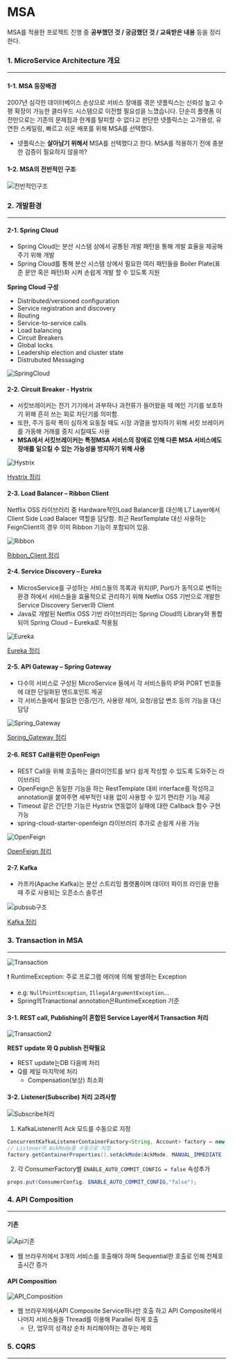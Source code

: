 # MSA
MSA를 적용한 프로젝트 진행 중 **공부했던 것 / 궁금했던 것 / 교육받은 내용** 등을 정리한다.



### 1. MicroService Architecture 개요

___

#### 1-1. MSA 등장배경

2007년 심각한 데이터베이스 손상으로 서비스 장애를 겪은 넷플릭스는 신뢰성 높고 수평 확장이 가능한 클라우드 시스템으로 이전할 필요성을 느꼈습니다. 단순히 플랫폼 이전만으로는 기존의 문제점과 한계를 탈피할 수 없다고 판단한 넷플릭스는 고가용성, 유연한 스케일링, 빠르고 쉬운 배포를 위해 MSA를 선택했다.

- 넷플릭스는 **살아남기 위해서** MSA를 선택했다고 한다. MSA를 적용하기 전에 충분한 검증이 필요하지 않을까?



#### 1-2. MSA의 전반적인 구조

![전반적인구조](/Img/전반적인구조.png)



### 2. 개발환경

___

#### 2-1. Spring Cloud

- Spring Cloud는 분산 시스템 상에서 공통된 개발 패턴을 통해 개발 효율을 제공해 주기 위해 개발
- Spring Cloud를 통해 분산 시스템 상에서 필요한 여러 패턴들을 Boiler Plate(표준 문안 혹은 패턴)화 시켜 손쉽게 개발 할 수 있도록 지원

**Spring Cloud 구성**

- Distributed/versioned configuration
- Service registration and discovery
- Routing
- Service-to-service calls
- Load balancing
- Circuit Breakers
- Global locks
- Leadership election and cluster state
- Distrubuted Messaging

![SpringCloud](/Img/SpringCloud.png)



#### 2-2. Circuit Breaker - Hystrix

- 서킷브레이커는 전기 기기에서 과부하나 과전류가 들어왔을 때 메인 기기를 보호하기 위해 흔히 쓰는 회로 차단기를 의미함.
- 또한, 주가 등락 폭이 심하게 요동칠 때도 시장 과열을 방지하기 위해 서킷 브레이커를 가동해 거래를 중지 시킬때도 사용
- **MSA에서 서킷브레이커는 특정MSA 서비스의 장애로 인해 다른 MSA 서비스에도 장애를 일으킬 수 있는 가능성을 방지하기 위해 사용**

![Hystrix](/Img/Hystrix.png)

[Hystrix 정리](/Hystrix.md)



#### 2-3. Load Balancer – Ribbon Client

Netflix OSS 라이브러리 중 Hardware적인Load Balancer를 대신해 L7 Layer에서 Client Side Load Balacer 역할을 담당함. 최근 RestTemplate 대신 사용하는 FeignClient의 경우 이미 Ribbon 기능이 포함되어 있음.

![Ribbon](/Img/Ribbon.png)

[Ribbon_Client 정리](/Ribbon_Client.md)



#### 2-4. Service Discovery – Eureka

- MicrosService를 구성하는 서비스들의 목록과 위치(IP, Port)가 동적으로 변하는 환경 하에서 서비스들을 효율적으로 관리하기 위해 Netflix OSS 기반으로 개발한 Service Discovery Server와 Client
- Java로 개발된 Netflix OSS 기반 라이브러리는 Spring Cloud의 Library와 통합되어 Spring Cloud – Eureka로 적용됨

![Eureka](/Img/Eureka.png)

[Eureka 정리](/Eureka.md)



#### 2-5. API Gateway – Spring Gateway

- 다수의 서비스로 구성된 MicroService 들에서 각 서비스들의 IP와 PORT 번호들에 대한 단일화된 엔드포인트 제공
- 각 서비스들에서 필요한 인증/인가, 사용량 제어, 요청/응답 변조 등의 기능을 대신 담당

![Spring_Gateway](/Img/Spring_Gateway.png)

[Spring_Gateway 정리](/Spring_Gateway.md)



#### 2-6. REST Call을위한 OpenFeign

- REST Call을 위해 호출하는 클라이언트를 보다 쉽게 작성할 수 있도록 도와주는 라이브러리
- OpenFeign은 동일한 기능을 하는 RestTemplate 대비 interface를 작성하고 annotation을 붙여주면 세부적인 내용 없이 사용할 수 있기 편리한 기능 제공
- Timeout 같은 간단한 기능은 Hystrix 연동없이 실패에 대한 Callback 함수 구현 가능
- spring-cloud-starter-openfeign 라이브러리 추가로 손쉽게 사용 가능

![OpenFeign](/Img/OpenFeign.png)

[OpenFeign 정리](/OpenFeign.md)



#### 2-7. Kafka

- 카프카(Apache Kafka)는 분산 스트리밍 플랫폼이며 데이터 파이프 라인을 만들 때 주로 사용되는 오픈소스 솔루션

![pubsub구조](/Img/pubsub구조.png)

[Kafka 정리](/Kafka.md)



### 3. Transaction in MSA

___

![Transaction](/Img/Transaction.png)

❗ RuntimeException: 주로 프로그램 에러에 의해 발생하는 Exception

- e.g: `NullPointException`, `IllegalArgumentException`…
- Spring의Tranactional annotation은RuntimeException 기준



#### 3-1. REST call, Publishing이 혼합된 Service Layer에서 Transaction 처리

![Transaction2](/Img/Transaction2.png)

**REST update 와 Q publish 전략필요** 

- REST update는DB 다음에 처리 
- Q를 제일 마지막에 처리 
  - Compensation(보상) 최소화



#### 3-2. Listener(Subscribe) 처리 고려사항

![Subscribe처리](/Img/Subscribe처리.png)

1. KafkaListener의 Ack 모드를 수동으로 지정

```java
ConcurrentKafkaListenerContainerFactory<String, Account> factory = new ConcurrentKafkaListenerContainerFactory<>(); 
// Listener의 AckMode를 수동으로 지정
factory.getContainerProperties().setAckMode(AckMode. MANUAL_IMMEDIATE );
```

2. 각 ConsumerFactory별 `ENABLE_AUTO_COMMIT_CONFIG = false` 속성추가

```java
props.put(ConsumerConfig. ENABLE_AUTO_COMMIT_CONFIG,"false");
```



### 4. API Composition

___

#### 기존

![Api기존](/Img/Api기존.png)

- 웹 브라우저에서 3개의 서비스를 호출해야 하며 Sequential한 호출로 인해 전체호출시간 증가

#### API Composition

![API_Composition](/Img/API_Composition.png)

- 웹 브라우저에서API Composite Service하나만 호출 하고 API Composite에서 나머지 서비스들을 Thread를 이용해 Parallel 하게 호출
  - 단, 업무의 성격상 순차 처리해야하는 경우는 제외



### 5. CQRS

___

